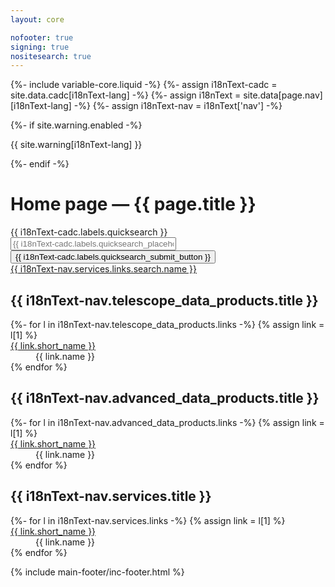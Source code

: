 ```yaml
---
layout: core

nofooter: true
signing: true
nositesearch: true
---
```

{%- include variable-core.liquid -%}
{%- assign i18nText-cadc = site.data.cadc[i18nText-lang] -%}
{%- assign i18nText = site.data[page.nav][i18nText-lang] -%}
{%- assign i18nText-nav = i18nText['nav'] -%}

<main class="container mrgn-tp-lg" property="mainContentOfPage" resource="#wb-main" typeof="WebPageElement">    
    {%- if site.warning.enabled -%}
    <div class="row">
        <div class="full-width">
            <section class="alert alert-warning">
                <p>{{ site.warning[i18nText-lang] }}</p>
            </section>
        </div>
    </div>
    {%- endif -%}
    <div class="mrgn-bttm-lg">
        <div class="panel-pane pane-block pane-bean-homepage-banner">
            <div class="pane-content"></div>
        </div>
        <div class="panel-separator"></div>
        <div class="panel-pane pane-page-title">
            <div class="pane-content">
                <h1 id="wb-cont"><span class="wb-inv">Home page — </span>{{ page.title }}</h1>
            </div>
        </div>
    </div>
    <div class="row mrgn-tp-md mrgn-bttm-xl">
        <div class="col-md-offset-7 col-md-5">
            <div class="small">
                <form action="{{ i18nText-nav.services.links.search.url }}" class="form-inline form-horizontal" method="get">
                    <div class="medium text-left">
                        <label class="hide control-label">{{ i18nText-cadc.labels.quicksearch }}</label>
                        <input type="text" size="30" name="Plane.position.bounds" placeholder="{{ i18nText-cadc.labels.quicksearch_placeholder }}" class="search_criteria_input form-control" />
                        <input type="submit" class="btn btn-default" value="{{ i18nText-cadc.labels.quicksearch_submit_button }}" />
                        <br />
                        <a href="{{ i18nText-nav.services.links.search.url }}">{{ i18nText-nav.services.links.search.name }}</a>
                    </div>
                </form>
            </div>
        </div>
    </div>
    <div class="row small wb-eqht">
        <div class="col-md-4 col-sm-4 hght-inhrt brdr-rght">
            <div class="hght-inhrt">
                <h2 class="mrgn-bttm-lg mrgn-tp-0">{{ i18nText-nav.telescope_data_products.title }}</h2>
                <dl class="mrgn-tp-md">
                {%- for l in i18nText-nav.telescope_data_products.links -%}
                {% assign link = l[1] %}
                    <dt><a href="{{ link.url }}">{{ link.short_name }}</a></dt>
                    <dd>{{ link.name }}</dd>
                {% endfor %}
                </dl>
            </div>
        </div>
        <div class="col-md-4 col-sm-4 hght-inhrt brdr-lft brdr-rght">
            <div class="hght-inhrt">
                <h2 class="mrgn-bttm-lg mrgn-tp-0">{{ i18nText-nav.advanced_data_products.title }}</h2>
                <dl class="mrgn-tp-md">
                {%- for l in i18nText-nav.advanced_data_products.links -%}
                {% assign link = l[1] %}
                    <dt><a href="{{ link.url }}">{{ link.short_name }}</a></dt>
                    <dd>{{ link.name }}</dd>
                {% endfor %}
                </dl>
            </div>
        </div>
        <div class="col-md-4 col-sm-4 hght-inhrt brdr-lft">
            <div class="hght-inhrt">
                <h2 class="mrgn-bttm-lg mrgn-tp-0">{{ i18nText-nav.services.title }}</h2>
                <dl class="mrgn-tp-md">
                {%- for l in i18nText-nav.services.links -%}
                {% assign link = l[1] %}
                    <dt><a href="{{ link.url }}">{{ link.short_name }}</a></dt>
                    <dd>{{ link.name }}</dd>
                {% endfor %}
                </dl>
            </div>
        </div>
    </div>
    {% include main-footer/inc-footer.html %}
</main>
